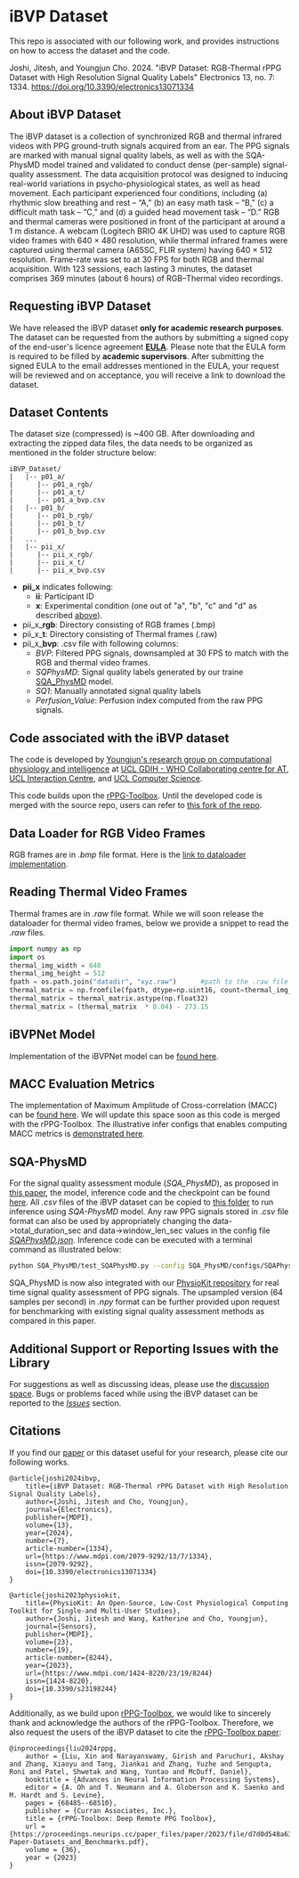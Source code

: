 # iBVP Dataset

This repo is associated with our following work, and provides instructions on how to access the dataset and the code.

Joshi, Jitesh, and Youngjun Cho. 2024. "iBVP Dataset: RGB-Thermal rPPG Dataset with High Resolution Signal Quality Labels" Electronics 13, no. 7: 1334. <https://doi.org/10.3390/electronics13071334>

## About iBVP Dataset

The iBVP dataset is a collection of synchronized RGB and thermal infrared videos with PPG ground-truth signals acquired from an ear. The PPG signals are marked with manual signal quality labels, as well as with the SQA-PhysMD model trained and validated to conduct dense (per-sample) signal-quality assessment. The data acquisition protocol was designed to inducing real-world variations in psycho-physiological states, as well as head movement. Each participant experienced four conditions, including (a) rhythmic slow breathing and rest – “A,” (b) an easy math task – “B,” (c) a difficult math task – “C,” and (d) a guided head movement task – “D.” RGB and thermal cameras were positioned in front of the participant at around a 1 m distance. A webcam (Logitech BRIO 4K UHD) was used to capture RGB video frames with 640 × 480 resolution, while thermal infrared frames were captured using thermal camera (A65SC, FLIR system) having 640 × 512 resolution. Frame-rate was set to at 30 FPS for both RGB and thermal acquisition. With 123 sessions, each lasting 3 minutes, the dataset comprises 369 minutes (about 6 hours) of RGB–Thermal video recordings.

## Requesting iBVP Dataset

We have released the iBVP dataset **only for academic research purposes**. The dataset can be requested from the authors by submitting a signed copy of the end-user's licence agreement **[EULA](assets/EULA_iBVP-Dataset.pdf)**. Please note that the EULA form is required to be filled by **academic supervisors**. After submitting the signed EULA to the email addresses mentioned in the EULA, your request will be reviewed and on acceptance, you will receive a link to download the dataset.

## Dataset Contents

The dataset size (compressed) is ~400 GB. After downloading and extracting the zipped data files, the data needs to be organized as mentioned in the folder structure below:

    iBVP_Dataset/
    |   |-- p01_a/
    |      |-- p01_a_rgb/
    |      |-- p01_a_t/
    |      |-- p01_a_bvp.csv
    |   |-- p01_b/
    |      |-- p01_b_rgb/
    |      |-- p01_b_t/
    |      |-- p01_b_bvp.csv
    |   ...
    |   |-- pii_x/
    |      |-- pii_x_rgb/
    |      |-- pii_x_t/
    |      |-- pii_x_bvp.csv

* **pii_x** indicates following:
  * **ii**: Participant ID
  * **x**: Experimental condition (one out of "a", "b", "c" and "d" as described [above](#about-ibvp-dataset)).
* pii_x_**rgb**: Directory consisting of RGB frames (.bmp)
* pii_x_**t**: Directory consisting of Thermal frames (.raw)
* pii_x_**bvp**: .csv file with following columns:
  * *BVP*: Filtered PPG signals, downsampled at 30 FPS to match with the RGB and thermal video frames.
  * *SQPhysMD*: Signal quality labels generated by our traine [SQA_PhysMD](#sqa-physmd) model.
  * *SQ1*: Manually annotated signal quality labels
  * *Perfusion_Value*: Perfusion index computed from the raw PPG signals.

## Code associated with the iBVP dataset

The code is developed by [Youngjun's research group on computational physiology and intelligence](https://www.ucl.ac.uk/uclic/research-projects/2024/jan/physiological-computing-ai) at [UCL GDIH - WHO Collaborating centre for AT](https://www.disabilityinnovation.com/research), [UCL Interaction Centre](https://www.ucl.ac.uk/uclic/), and [UCL Computer Science](https://www.ucl.ac.uk/computer-science/).

This code builds upon the [rPPG-Toolbox](https://github.com/ubicomplab/rPPG-Toolbox). Until the developed code is merged with the source repo, users can refer to [this fork of the repo](https://github.com/PhysiologicAILab/rPPG-Toolbox).

## Data Loader for RGB Video Frames

RGB frames are in *.bmp* file format. Here is the [link to dataloader implementation](https://github.com/PhysiologicAILab/rPPG-Toolbox/blob/main/dataset/data_loader/IBVPLoader.py).

## Reading Thermal Video Frames

Thermal frames are in *.raw* file format. While we will soon release the dataloader for thermal video frames, below we provide a snippet to read the *.raw* files.

```py
import numpy as np
import os
thermal_img_width = 640
thermal_img_height = 512
fpath = os.path.join("datadir", "xyz.raw")      #path to the .raw file
thermal_matrix = np.fromfile(fpath, dtype=np.uint16, count=thermal_img_width * thermal_img_height).reshape(thermal_img_height, thermal_img_width)
thermal_matrix = thermal_matrix.astype(np.float32)
thermal_matrix = (thermal_matrix  * 0.04) - 273.15
```

## iBVPNet Model

Implementation of the iBVPNet model can be [found here](https://github.com/PhysiologicAILab/rPPG-Toolbox/blob/main/neural_methods/model/iBVPNet.py).

## MACC Evaluation Metrics

The implementation of Maximum Amplitude of Cross-correlation (MACC) can be [found here](https://github.com/PhysiologicAILab/rPPG-Toolbox/blob/main/evaluation/post_process.py#L52). We will update this space soon as this code is merged with the rPPG-Toolbox. The illustrative infer configs that enables computing MACC metrics is [demonstrated here](https://github.com/PhysiologicAILab/rPPG-Toolbox/blob/main/configs/infer_configs/PURE_UNSUPERVISED.yaml#L5).

## SQA-PhysMD

For the signal quality assessment module (*SQA_PhysMD*), as proposed in [this paper](https://doi.org/10.3390/electronics13071334), the model, inference code and the checkpoint can be found [here](SQA_PhysMD). All *.csv* files of the iBVP dataset can be copied to [this folder](data/ppg_sq/) to run inference using *SQA-PhysMD* model. Any raw PPG signals stored in *.csv* file format can also be used by appropriately changing the data->total_duration_sec and data->window_len_sec values in the config file [*SQAPhysMD.json*](SQA_PhysMD/configs/SQAPhysMD.json). Inference code can be executed with a terminal command as illustrated below:

```bash
python SQA_PhysMD/test_SQAPhysMD.py --config SQA_PhysMD/configs/SQAPhysMD.json --datadir data/ppg_sq --savedir data/ppg_sq_out --preprocess 1
```
SQA_PhysMD is now also integrated with our [PhysioKit repository](https://github.com/PhysiologicAILab/PhysioKit) for real time signal quality assessment of PPG signals. The upsampled version (64 samples per second) in *.npy* format can be further provided upon request for benchmarking with existing signal quality assessment methods as compared in this paper.

## **Additional Support or Reporting Issues with the Library**

For suggestions as well as discussing ideas, please use the [discussion space](https://github.com/PhysiologicAILab/iBVP-Dataset/discussions). Bugs or problems faced while using the iBVP dataset can be reported to the [*Issues*](https://github.com/PhysiologicAILab/iBVP-Dataset/issues) section.

## **Citations**

If you find our [paper](https://doi.org/10.3390/electronics13071334) or this dataset useful for your research, please cite our following works.

```
@article{joshi2024ibvp,
    title={iBVP Dataset: RGB-Thermal rPPG Dataset with High Resolution Signal Quality Labels},
    author={Joshi, Jitesh and Cho, Youngjun},
    journal={Electronics},
    publisher={MDPI},
    volume={13},
    year={2024},
    number={7},
    article-number={1334},
    url={https://www.mdpi.com/2079-9292/13/7/1334},
    issn={2079-9292},
    doi={10.3390/electronics13071334}
}

@article{joshi2023physiokit,
    title={PhysioKit: An Open-Source, Low-Cost Physiological Computing Toolkit for Single-and Multi-User Studies},
    author={Joshi, Jitesh and Wang, Katherine and Cho, Youngjun},
    journal={Sensors},
    publisher={MDPI},
    volume={23},
    number={19},
    article-number={8244},
    year={2023},
    url={https://www.mdpi.com/1424-8220/23/19/8244}
    issn={1424-8220},
    doi={10.3390/s23198244}
}
```

Additionally, as we build upon [rPPG-Toolbox](https://github.com/ubicomplab/rPPG-Toolbox), we would like to sincerely thank and acknowledge the authors of the rPPG-Toolbox. Therefore, we also request the users of the iBVP dataset to cite the [rPPG-Toolbox paper](https://proceedings.neurips.cc/paper_files/paper/2023/hash/d7d0d548a6317407e02230f15ce75817-Abstract-Datasets_and_Benchmarks.html):

```
@inproceedings{liu2024rppg,
    author = {Liu, Xin and Narayanswamy, Girish and Paruchuri, Akshay and Zhang, Xiaoyu and Tang, Jiankai and Zhang, Yuzhe and Sengupta, Roni and Patel, Shwetak and Wang, Yuntao and McDuff, Daniel},
    booktitle = {Advances in Neural Information Processing Systems},
    editor = {A. Oh and T. Neumann and A. Globerson and K. Saenko and M. Hardt and S. Levine},
    pages = {68485--68510},
    publisher = {Curran Associates, Inc.},
    title = {rPPG-Toolbox: Deep Remote PPG Toolbox},
    url = {https://proceedings.neurips.cc/paper_files/paper/2023/file/d7d0d548a6317407e02230f15ce75817-Paper-Datasets_and_Benchmarks.pdf},
    volume = {36},
    year = {2023}
}
```

